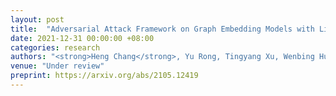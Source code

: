 ```yaml
---
layout: post
title:  "Adversarial Attack Framework on Graph Embedding Models with Limited Knowledge"
date: 2021-12-31 00:00:00 +08:00
categories: research
authors: "<strong>Heng Chang</strong>, Yu Rong, Tingyang Xu, Wenbing Huang, Honglei Zhang, Peng Cui, Xin Wang, Wenwu Zhu, Junzhou Huang"
venue: "Under review"
preprint: https://arxiv.org/abs/2105.12419
---
```


